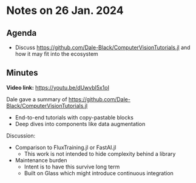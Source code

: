 # Notes on 26 Jan. 2024

## Agenda

- Discuss https://github.com/Dale-Black/ComputerVisionTutorials.jl and how it may fit into the ecosystem

## Minutes

**Video link:** https://youtu.be/dUwvbl5x1oI

Dale gave a summary of https://github.com/Dale-Black/ComputerVisionTutorials.jl
- End-to-end tutorials with copy-pastable blocks
- Deep dives into components like data augmentation

Discussion:
- Comparison to FluxTraining.jl or FastAI.jl
    - This work is not intended to hide complexity behind a library
- Maintenance burden
    - Intent is to have this survive long term
    - Built on Glass which might introduce continuous integration


